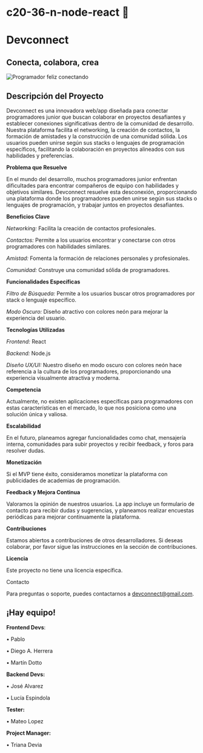 # c20-36-n-node-react 🚀
# Devconnect

## Conecta, colabora, crea
![Programador feliz conectando](https://encrypted-tbn0.gstatic.com/images?q=tbn:ANd9GcSbp8txTWc0xQF1MeCIvuYqgsQ9xQJQPVra1A&s)

## Descripción del Proyecto

Devconnect es una innovadora web/app diseñada para conectar programadores junior que buscan colaborar en proyectos desafiantes y establecer conexiones significativas dentro de la comunidad de desarrollo. Nuestra plataforma facilita el networking, la creación de contactos, la formación de amistades y la construcción de una comunidad sólida. Los usuarios pueden unirse según sus stacks o lenguajes de programación específicos, facilitando la colaboración en proyectos alineados con sus habilidades y preferencias.

**Problema que Resuelve**

En el mundo del desarrollo, muchos programadores junior enfrentan dificultades para encontrar compañeros de equipo con habilidades y objetivos similares. Devconnect resuelve esta desconexión, proporcionando una plataforma donde los programadores pueden unirse según sus stacks o lenguajes de programación, y trabajar juntos en proyectos desafiantes.

**Beneficios Clave**

*Networking:* Facilita la creación de contactos profesionales.

*Contactos:* Permite a los usuarios encontrar y conectarse con otros programadores con habilidades similares.

*Amistad:* Fomenta la formación de relaciones personales y profesionales.

*Comunidad:* Construye una comunidad sólida de programadores.

**Funcionalidades Específicas**

*Filtro de Búsqueda:* Permite a los usuarios buscar otros programadores por stack o lenguaje específico.

*Modo Oscuro:* Diseño atractivo con colores neón para mejorar la experiencia del usuario.

**Tecnologías Utilizadas**

*Frontend:* React

*Backend:* Node.js

*Diseño UX/UI:* Nuestro diseño en modo oscuro con colores neón hace referencia a la cultura de los programadores, proporcionando una experiencia visualmente atractiva y moderna.

**Competencia**

Actualmente, no existen aplicaciones específicas para programadores con estas características en el mercado, lo que nos posiciona como una solución única y valiosa.

**Escalabilidad**

En el futuro, planeamos agregar funcionalidades como chat, mensajería interna, comunidades para subir proyectos y recibir feedback, y foros para resolver dudas.

**Monetización**

Si el MVP tiene éxito, consideramos monetizar la plataforma con publicidades de academias de programación.

**Feedback y Mejora Continua**

Valoramos la opinión de nuestros usuarios. La app incluye un formulario de contacto para recibir dudas y sugerencias, y planeamos realizar encuestas periódicas para mejorar continuamente la plataforma.

**Contribuciones**

Estamos abiertos a contribuciones de otros desarrolladores. Si deseas colaborar, por favor sigue las instrucciones en la sección de contribuciones.

**Licencia**

Este proyecto no tiene una licencia específica.

Contacto

Para preguntas o soporte, puedes contactarnos a devconnect@gmail.com.

## ¡Hay equipo!

**Frontend Devs**:

• Pablo

• Diego A. Herrera 

• Martín Dotto

**Backend Devs:**

• José Alvarez

• Lucía Espindola

**Tester:**

• Mateo Lopez

**Project Manager:**

• Triana Devia



